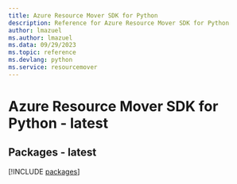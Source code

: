 ```yaml
---
title: Azure Resource Mover SDK for Python
description: Reference for Azure Resource Mover SDK for Python
author: lmazuel
ms.author: lmazuel
ms.data: 09/29/2023
ms.topic: reference
ms.devlang: python
ms.service: resourcemover
---
```

# Azure Resource Mover SDK for Python - latest
## Packages - latest
[!INCLUDE [packages](resource-mover-index.md)]